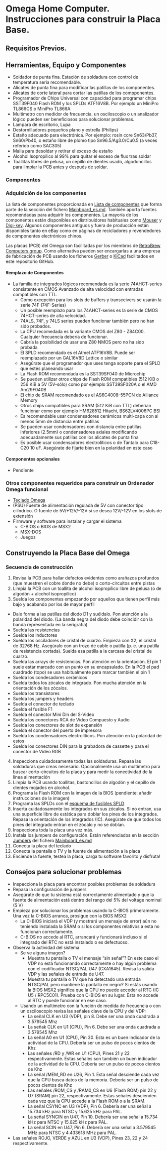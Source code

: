 # Omega Home Computer. Instrucciones para construir la Placa Base.

## Requisitos Previos.

## Herramientas, Equipo y Componentes
* Soldador de punta fina. Estación de soldadura con control de temperatura sería recomendable.
* Alicates de punta fina para modificar las patillas de los componentes.
* Alicates de corte lateral para cortar las patillas de los compponentes.
* Programador de Chips Universal con capacidad para programar chips SST39F040 Flash ROM y los SPLDs ATF16V8B. Por ejemplo un MiniPro TL866CS o MiniPro TL866A
* Multimetro con medidor de frecuencia, un osciloscopio o un analizador lógico pueden ser beneficiosos para solucionar problemas.
* Lampara de escritorio, Lupa
* Destornilladores pequeños plano y estrella (Philips)
* Estaño adecuado para electrónica. Por ejemplo: rosin core Sn63/Pb37, Sn60/Pb40, o estaño libre de plomo tipo Sn96.5/Ag3.0/Cu0.5 (a veces referido como SAC305) 
* Malla para desoldar y retirar el exceso de estaño
* Alcohol Isopropílico al 99% para quitar el exceso de flux tras soldar
* Toallitas libres de pelusa, un cepillo de dientes usado, algodoncillos para limpiar la PCB antes y después de soldar.

### Componentes

### Adquisición de los componentes
La lista de componentes proporcionada en [Lista de componentes](Mainboard_es.md#lista-de-componentes) que forma parte de la sección del fichero [Mainboard_es.md](Mainboard_es.md). También aporta fuentes recomendadas para adquirir los componentes.
La mayoría de los componentes están disponibles en distribuidores habituales como [Mouser](https://www.mouser.com/ProjectManager/ProjectDetail.aspx?AccesID=11fd34d22c) y [Digi-key](https://www.digikey.com).
Algunos componentes antiguos y fuera de producción están disponibles tanto en eBay como en páginas de recicladores y revendedores de componentes electrónicos chinos.

Las placas (PCB) del Omega son facilitadas por los miembros de [RetroBrew Computers group](https://www.retrobrewcomputers.org/doku.php?id=boardinventory#omega_home_computer_project_sergey_kiselev).
Como alternativa pueden ser encargarlas a una empresa de  fabricación de PCB usando los ficheros [Gerber](Mainboard/gerber) o [KiCad](Mainboard/KiCad) facilitados en este repositorio GitHub.

#### Remplazo de Componentes

* La familia de integrados lógicos recomendada es la serie 74AHCT-series consistente en CMOS Avanzado de alta velocidad con entradas compatibles con TTL.
  * Como excepción para los slots de buffers y transceivers se usarán la serie 74F (74F-Series)
  * Un posible reemplazo para los 74AHCT-series es la serie de CMOS 74HCT-series de alta velocidad.
  * 74ALS, 74F, y 74LS series pueden funcionar también pero no han sido probados.
  * La CPU recomedada es la variante CMOS del Z80 - Z84C00. Cualquier frecuencia debería de funcionar.
  * Cabría la posibilidad de usar una Z80 NMOS pero no ha sido probada
  * El SPLD recomendado es el Atmel ATF16V8B. Puede ser reemplazado por un GAL16V8D Lattice o similar
  * Asegúrate que el programador que uses tenga soporte para el SPLD que estés planeando usar
  * La Flash ROM recomendada es la SST39SF040 de Microchip
  * Se pueden utilizar otros chips de Flash ROM compatibles (512 KiB o 256 KiB a 5V (5V-sólo) como por ejemplo SST39SF020A o el AMD Am29F040B
  * El chip de SRAM recomendado es el AS6C4008-55PCN de Alliance Memory
  * Otros chips compatibles para SRAM (512 KiB con TTL) deberían funcionar como por ejemplo HM628512 Hitachi, BS62LV4006PC BSI
  * Es recomendable usar condensadores cerámicos multi-capa con al menos 5mm de distancia entre patillas
  * Se pueden usar condensadores con distancia entre patillas inferiores (2.5mm) o condensadores axiales modificando adecuadamente sus patillas con los alicates de punta fina
  * Es posible usar condensadores electrolíticos o de Tántalo para C18-C20 10 uF. Asegúrate de fijarte bien en la polaridad en este caso

#### Componentes opcionales

* Pendiente

### Otros componentes requeridos para construir un Ordenador Omega funcional

* [Teclado Omega](Keyboard_es.md)
* (PSU) Fuente de alimentación regulada de 5V con conector tipo cilíndrico. O fuente de 5V/+12V/-12V si se desea 12V/-12V en los slots de extensión
* Firmware y software para instalar y cargar el sistema
  * C-BIOS o BIOS de MSX2
  * MSX-DOS
  * Juegos

## Construyendo la Placa Base del Omega

### Secuencia de construcción

1. Revisa la PCB para hallar defectos evidentes como arañazos profundos (que muestren el cobre donde no debe) o corto-circuitos entre pistas
2. Limpia la PCB con un toallita de alcohol isopropílico libre de pelusa (o de algodón + alcohol isopropílico) 
3. Suelda los componentes empezando por aquellos que tienen perfil más bajo y acabando por los de mayor perfil
  * Dale forma a las patillas del diodo D1 y suéldalo. Pon atención a la polaridad del diodo. (La banda negra del diodo debe coincidir con la banda representada en la serigrafía)
  * Suelda las resistencias
  * Suelda los inductores
  * Suelda los osciladores de cristal de cuarzo. Empieza con X2, el cristal de 32768 Hz. Asegúralo con un trozo de cable o patilla (p. e. una patilla de resistencia cortada). Suelda esa patilla a la carcasa del cristal de cuarzo.
  * Suelda las arrays de resistencias. Pon atención en la orientación. El pin 1 suele estar marcado con un punto en su encapsulado. En la PCB el pad cuadrado (topo) se usa habitualmente para marcar también el pin 1
  * Suelda los condesadores cerámicos
  * Suelda todos los zócalos de integrado. Pon mucha atención en la orientación de los zócalos.
  * Suelda los transistores
  * Suelda los jumpers y headers
  * Suelda el conector de teclado
  * Suelda el fusible F1
  * Suelda el conector Mini Din del S-Video
  * Suelda los conectores RCA de Video Compuesto y Audio
  * Suelda los conectores de slot de expansión
  * Suelda el conector del puerto de impresora
  * Suelda los condensadores electrolíticos. Pon atención en la polaridad de estos
  * Suelda los conectores DIN para la grabadora de cassette y para el conector de Video RGB
4. Inspecciona cuidadosamente todas las soldaduras. Repasa las soldaduras que creas necesario. Opcionalmente usa un multímetro para buscar corto-circuitos de la placa y para medir la conectividad de la línea alimentación
5. Limpia la PCB usando toallitas, bastoncillos de algodón y el cepillo de dientes mojados en alcohol.
6. Programa la Flash ROM con la imagen de la BIOS (pendiente: añadir instrucciones de la imagen)
7. Programa las SPLDs con el [esquema de fusibles SPLD](Mainboard/SPLD)
8. Inserta cuidadosamente los integrados en sus zócalos. Si no entran, usa una superficie libre de estática para doblar los pines de los integrados. Repasa la orientación de los integrados (IC). Asegúrate de que todos los pines del integrado entran en el zócalo y no se doblan.
9. Inspecciona toda la placa una vez más.
10. Instala los jumpers de configuración. Están referenciados en la sección [Jumpers](Mainboard_es.md#jumpers) del fichero [Mainboard_es.md](Mainboard_es.md)
11. Conecta la placa del teclado
12. Conecta la pantalla o TV y la fuente de alimentación a la placa
13. Enciende la fuente, testea la placa, carga tu software favorito y disfruta!

## Consejos para solucionar problemas

* Inspecciona la placa para encontrar posibles problemas de soldadura
* Repasa la configuración de jumpers
* Asegúrate de que tu sistema está correctamente alimentado y que la fuente de alimentación está dentro del rango del 5% del voltage nominal (5 V)
* Empieza por solucionar los problemas usando la C-BIOS primeramente. Una vez la C-BIOS arranca, prosigue con la BIOS MSX2
  * La C-BIOS iniciará el VDP (y mostrará un mensaje de error) aún no teniendo instalada la SRAM o si los componentes relativos a esta no funcionan correctamente.
  * C-BIOS no accede al RTC, arrancará y funcionará incluso si el integrado del RTC no está instalado o es defectuoso.
* Observa la actividad del sistema
  * Se ve alguna imagen?
    * Muestra tu pantalla o TV el mensaje “sin señal”? En este caso el VDP no está funcionando correctamente o hay algún problema con el codificador NTSC/PAL U47 (CXA1645). Revisa la salida VDP y las señales de entrada de U47.
    * Muestra tu pantalla o TV que ha detectado una entrada NTSC/PAL pero mantiene la pantalla en negro? Si estás usando la BIOS MSX2 significa que la CPU no puede acceder al RTC (IC U5 / RPC5C01). Prueba con C-BIOS en su lugar. Esta no accede al RTC y puede funcionar en ese caso.
  * Usando un multimetro con la función de medida de frecuencia o con un osciloscopio revisa las señales clave de la CPU y del VDP:
    * La señal CLK en U3 (VDP), pin 8. Debe ser una onda cuadrada a 3.579545 Mhz
    * La señak CLK en U1 (CPU), Pin 6. Debe ser una onda cuadrada a 3.579545 Mhz
    * La señal A0 en U1 (CPU), Pin 30. Esta es un buen indicador de la actividad de la CPU. Debería ser un pulso de pocos cientos de Khz
    * Las señales /RD y /WR en U1 (CPU), Pines 21 y 22 respectivamente. Estas señales son también un buen indicador de la actividad de la CPU. Debería ser un pulso de pocos cientos de Khz
    * La señal /MEM_RD en U26, Pin 1. Esta señal desciende cada vez que la CPU busca datos de la memoria. Debería ser un pulso de pocos cientos de Khz
    * Las señales /ROM_CS y /RAM0_CS en U6 (Flash ROM) pin 22 y U7 (SRAM) pin 22, respectivamente. Estas señales descienden cada vez que la CPU accede a la Flash ROM o a la SRAM.
    * La señal CSYNC en U3 (VDP), Pin 6. Debería ser una señal a 15.734 kHz para NTSC y 15.625 kHz para PAL.
    * La señal SYNCIN en U47, Pin 10. Debería ser una señal a 15.734 kHz para NTSC y 15.625 kHz para PAL.
    * La señal SCIN en U47, Pin 6. Debería ser una señal a 3.579545 MHz para NTSC y 4.433618 MHz para PAL.
* Las señales ROJO, VERDE y AZUL en U3 (VDP), Pines 23, 22 y 24 respectivamente.

